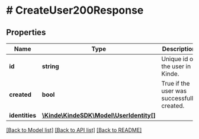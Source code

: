 # # CreateUser200Response

## Properties

Name | Type | Description | Notes
------------ | ------------- | ------------- | -------------
**id** | **string** | Unique id of the user in Kinde. | [optional]
**created** | **bool** | True if the user was successfully created. | [optional]
**identities** | [**\Kinde\KindeSDK\Model\UserIdentity[]**](UserIdentity.md) |  | [optional]

[[Back to Model list]](../../README.md#models) [[Back to API list]](../../README.md#endpoints) [[Back to README]](../../README.md)
